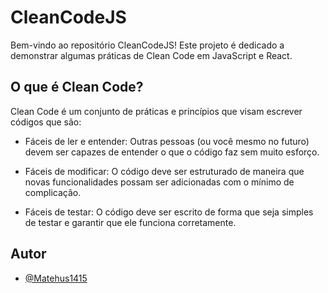 
# CleanCodeJS

Bem-vindo ao repositório CleanCodeJS! Este projeto é dedicado a demonstrar algumas práticas de Clean Code em JavaScript e React. 

## O que é Clean Code?
Clean Code é um conjunto de práticas e princípios que visam escrever códigos que são:

- Fáceis de ler e entender: Outras pessoas (ou você mesmo no futuro) devem ser capazes de entender o que o código faz sem muito esforço.

- Fáceis de modificar: O código deve ser estruturado de maneira que novas funcionalidades possam ser adicionadas com o mínimo de complicação.

- Fáceis de testar: O código deve ser escrito de forma que seja simples de testar e garantir que ele funciona corretamente.
## Autor

- [@Matehus1415](https://www.github.com/Matheus1415)

